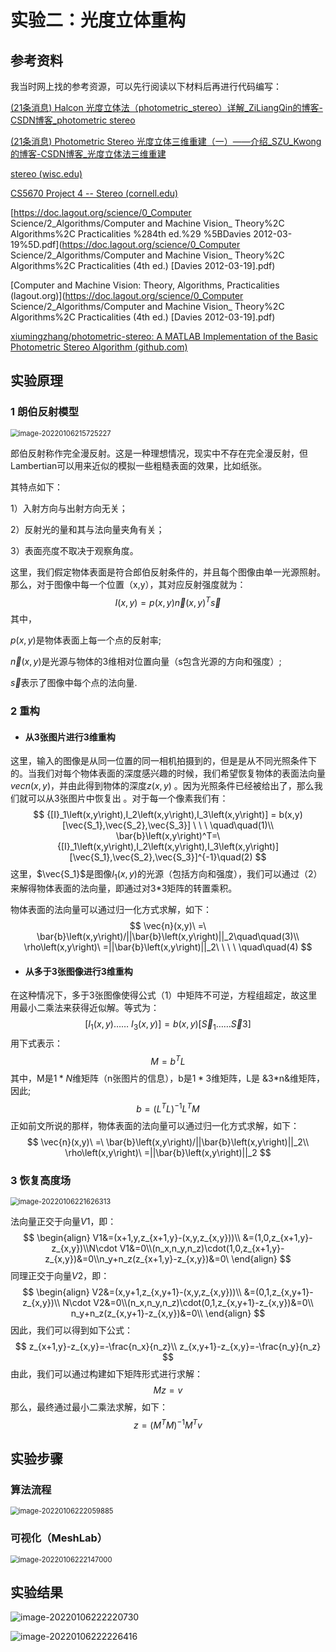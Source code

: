 # 实验二：光度立体重构

## 参考资料

我当时网上找的参考资源，可以先行阅读以下材料后再进行代码编写：

[(21条消息) Halcon 光度立体法（photometric_stereo）详解_ZiLiangQin的博客-CSDN博客_photometric stereo](https://blog.csdn.net/qq_18620653/article/details/109074938)

[(21条消息) Photometric Stereo 光度立体三维重建（一）——介绍_SZU_Kwong的博客-CSDN博客_光度立体法三维重建](https://blog.csdn.net/SZU_Kwong/article/details/112724439)

[stereo (wisc.edu)](http://pages.cs.wisc.edu/~csverma/CS766_09/Stereo/stereo.html)

[CS5670 Project 4 -- Stereo (cornell.edu)](http://www.cs.cornell.edu/courses/cs5670/2019sp/projects/pa4/)

[https://doc.lagout.org/science/0_Computer Science/2_Algorithms/Computer and Machine Vision_ Theory%2C Algorithms%2C Practicalities %284th ed.%29 %5BDavies 2012-03-19%5D.pdf](https://doc.lagout.org/science/0_Computer Science/2_Algorithms/Computer and Machine Vision_ Theory%2C Algorithms%2C Practicalities (4th ed.) [Davies 2012-03-19].pdf)

[Computer and Machine Vision: Theory, Algorithms, Practicalities (lagout.org)](https://doc.lagout.org/science/0_Computer Science/2_Algorithms/Computer and Machine Vision_ Theory%2C Algorithms%2C Practicalities (4th ed.) [Davies 2012-03-19].pdf)

[xiumingzhang/photometric-stereo: A MATLAB Implementation of the Basic Photometric Stereo Algorithm (github.com)](https://github.com/xiumingzhang/photometric-stereo)

## 实验原理

### 1 朗伯反射模型

<img src="image-20220106215725227.png" alt="image-20220106215725227" style="zoom:80%;" />

郎伯反射称作完全漫反射。这是一种理想情况，现实中不存在完全漫反射，但Lambertian可以用来近似的模拟一些粗糙表面的效果，比如纸张。

其特点如下：

1）入射方向与出射方向无关；

2）反射光的量和其与法向量夹角有关；

3）表面亮度不取决于观察角度。

这里，我们假定物体表面是符合郎伯反射条件的，并且每个图像由单一光源照射。那么，对于图像中每一个位置（x,y），其对应反射强度就为：
$$
I(x,y) = p(x,y)\vec{n}(x,y)^T\vec{s}
$$
其中，

  $p(x,y)$是物体表面上每一个点的反射率;

  $\vec{n}(x,y)$是光源与物体的3维相对位置向量（s包含光源的方向和强度）;

  $\vec{s}$表示了图像中每个点的法向量.

### 2 重构

- #### 从3张图片进行3维重构

这里，输入的图像是从同一位置的同一相机拍摄到的，但是是从不同光照条件下的。当我们对每个物体表面的深度感兴趣的时候，我们希望恢复物体的表面法向量$vec{n}(x,y)$，并由此得到物体的深度$z(x,y)$  。因为光照条件已经被给出了，那么我们就可以从3张图片中恢复出  。对于每一个像素我们有：
$$
{[I}_1\left(x,y\right),I_2\left(x,y\right),I_3\left(x,y\right)] = b(x,y)[\vec{S_1},\vec{S_2},\vec{S_3}] \ \ \ \quad\quad(1)\\
\bar{b}\left(x,y\right)^T=\ {[I}_1\left(x,y\right),I_2\left(x,y\right),I_3\left(x,y\right)] [\vec{S_1},\vec{S_2},\vec{S_3}]^{-1}\quad(2)
$$
这里，$\vec{S_1}$是图像$I_1(x,y)$的光源（包括方向和强度），我们可以通过（2）来解得物体表面的法向量，即通过对3*3矩阵的转置乘积。

物体表面的法向量可以通过归一化方式求解，如下：
$$
\vec{n}(x,y)\ =\ \bar{b}\left(x,y\right)/||\bar{b}\left(x,y\right)||_2\quad\quad(3)\\
\rho\left(x,y\right)\ =||\bar{b}\left(x,y\right)||_2\ \ \ \ \quad\quad(4)
$$

- #### 从多于3张图像进行3维重构

在这种情况下，多于3张图像使得公式（1）中矩阵不可逆，方程组超定，故这里用最小二乘法来获得近似解。等式为：
$$
{[I}_1\left(x,y\right)\ldots\ldots\ I_3\left(x,y\right)] = b(x,y)[\vec{S}_1 …… \vec{S}3]
$$
用下式表示：
$$
M=b^TL
$$
其中，M是$1*N$维矩阵（n张图片的信息），b是$1*3$维矩阵，L是 &3*n&维矩阵，因此;
$$
b=\left(L^TL\right)^{-1}L^TM
$$
正如前文所说的那样，物体表面的法向量可以通过归一化方式求解，如下：
$$
\vec{n}(x,y)\ =\ \bar{b}\left(x,y\right)/||\bar{b}\left(x,y\right)||_2\\
\rho\left(x,y\right)\ =||\bar{b}\left(x,y\right)||_2
$$

### 3 恢复高度场

<img src="image-20220106221626313.png" alt="image-20220106221626313" style="zoom:80%;" />

法向量正交于向量$V1$，即：
$$
\begin{align}
V1&=(x+1,y,z_{x+1,y}-(x,y,z_{x,y}))\\
&=(1,0,z_{x+1,y}-z_{x,y})\\N\cdot V1&=0\\(n_x,n_y,n_z)\cdot(1,0,z_{x+1,y}-z_{x,y})&=0\\n_y+n_z(z_{x+1,y}-z_{x,y})&=0\
\end{align}
$$
同理正交于向量$V2$，即：
$$
\begin{align}
V2&=(x,y+1,z_{x,y+1}-(x,y,z_{x,y}))\\
&=(0,1,z_{x,y+1}-z_{x,y})\\
N\cdot V2&=0\\(n_x,n_y,n_z)\cdot(0,1,z_{x,y+1}-z_{x,y})&=0\\
n_y+n_z(z_{x,y+1}-z_{x,y})&=0\\
\end{align}
$$
因此，我们可以得到如下公式：
$$
z_{x+1,y}-z_{x,y}=-\frac{n_x}{n_z}\\
z_{x,y+1}-z_{x,y}=-\frac{n_y}{n_z}
$$
由此，我们可以通过构建如下矩阵形式进行求解：
$$
Mz=v
$$
那么，最终通过最小二乘法求解，如下：
$$
z=\left(M^TM\right)^{-1}M^Tv
$$

## 实验步骤

### 算法流程

<img src="image-20220106222059885.png" alt="image-20220106222059885" style="zoom:80%;" />

### 可视化（MeshLab）

<img src="image-20220106222147000.png" alt="image-20220106222147000" style="zoom:80%;" />

## 实验结果

![image-20220106222220730](image-20220106222220730.png)

![image-20220106222226416](image-20220106222226416.png)
